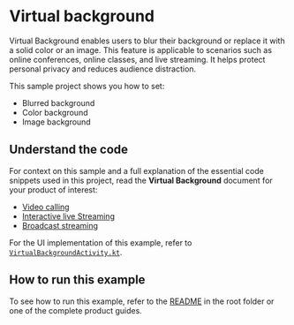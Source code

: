# Virtual background

Virtual Background enables users to blur their background or replace it with a solid color or an image. This feature is applicable to scenarios such as online conferences, online classes, and live streaming. It helps protect personal privacy and reduces audience distraction.

This sample project shows you how to set:

* Blurred background
* Color background
* Image background


## Understand the code

For context on this sample and a full explanation of the essential code snippets used in this project, read the **Virtual Background** document for your product of interest:

* [Video calling](https://docs.agora.io/en/video-calling/enable-features/virtual-background?platform=android)
* [Interactive live Streaming](https://docs.agora.io/en/interactive-live-streaming/enable-features/virtual-background?platform=android)
* [Broadcast streaming](https://docs.agora.io/en/broadcast-streaming/enable-features/virtual-background?platform=android)

For the UI implementation of this example, refer to [`VirtualBackgroundActivity.kt`](../android-reference-app/app/src/main/java/io/agora/android_reference_app/VirtualBackgroundActivity.kt).

## How to run this example

To see how to run this example, refer to the [README](../README.md) in the root folder or one of the complete product guides.
